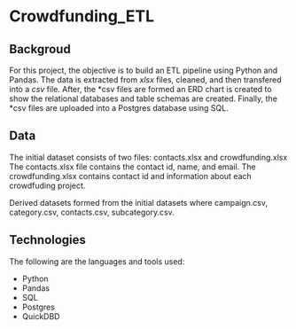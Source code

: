# Crowdfunding_ETL

## Backgroud
For this project, the objective is to build an ETL pipeline using Python and Pandas. The data is extracted from *xlsx* files, cleaned, and then transfered into a *csv* file. After, the *csv files are formed an ERD chart is created to show the relational databases and table schemas are created. Finally, the *csv files are uploaded into a Postgres database using SQL. 
  
## Data
The initial dataset consists of two files: contacts.xlsx and crowdfunding.xlsx
The contacts.xlsx file contains the contact id, name, and email. The crowdfunding.xlsx contains contact id and information about each crowdfuding project.

Derived datasets formed from the initial datasets where campaign.csv, category.csv, contacts.csv, subcategory.csv. 


## Technologies
The following are the languages and tools used:
* Python
* Pandas
* SQL
* Postgres
* QuickDBD

